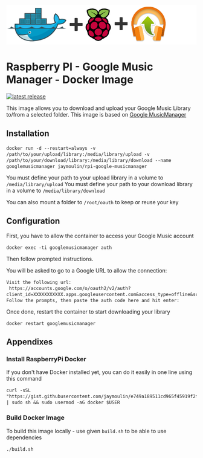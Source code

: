 ![logo](logo.png)

Raspberry PI - Google Music Manager - Docker Image
==================================================

[![latest release](https://img.shields.io/github/release/jaymoulin/docker-rpi-google-musicmanager.svg "latest release")](http://github.com/jaymoulin/docker-rpi-google-musicmanager/releases)

This image allows you to download and upload your Google Music Library to/from a selected folder.
This image is based on [Google MusicManager](https://github.com/jaymoulin/google-music-manager)

Installation
---

```
docker run -d --restart=always -v /path/to/your/upload/library:/media/library/upload -v /path/to/your/download/library:/media/library/download --name googlemusicmanager jaymoulin/rpi-google-musicmanager
```

You must define your path to your upload library in a volume to `/media/library/upload`
You must define your path to your download library in a volume to `/media/library/download`

You can also mount a folder to `/root/oauth` to keep or reuse your key

Configuration
---
First, you have to allow the container to access your Google Music account
```
docker exec -ti googlemusicmanager auth
```
Then follow prompted instructions.

You will be asked to go to a Google URL to allow the connection:

```
Visit the following url:
 https://accounts.google.com/o/oauth2/v2/auth?client_id=XXXXXXXXXXX.apps.googleusercontent.com&access_type=offline&scope=https%3A%2F%2Fwww.googleapis.com%2Fauth%2Fmusicmanager&response_type=code&redirect_uri=urn%3Aietf%3Awg%3Aoauth%3A2.0%3Aoob
Follow the prompts, then paste the auth code here and hit enter:
```

Once done, restart the container to start downloading your library
```
docker restart googlemusicmanager
```

Appendixes
---

### Install RaspberryPi Docker

If you don't have Docker installed yet, you can do it easily in one line using this command
 
```
curl -sSL "https://gist.githubusercontent.com/jaymoulin/e749a189511cd965f45919f2f99e45f3/raw/054ba73080c49a0fcdbc6932e27887a31c7abce2/ARM%2520(Raspberry%2520PI)%2520Docker%2520Install" | sudo sh && sudo usermod -aG docker $USER
```

### Build Docker Image

To build this image locally - use given `build.sh` to be able to use dependencies 

```
./build.sh
```
